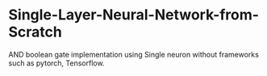 # Single-Layer-Neural-Network-from-Scratch

AND boolean gate implementation using Single neuron without frameworks such as pytorch, Tensorflow.

